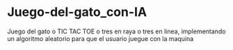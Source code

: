 # Juego-del-gato_con-IA
Juego del gato o TIC TAC TOE o tres en raya o tres en linea, implementando un algoritmo aleatorio para que el usuario juegue con la maquina
